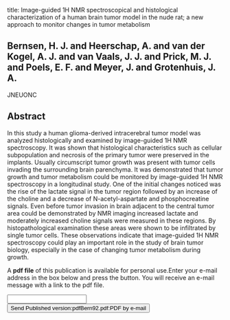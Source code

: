 title: Image-guided 1H NMR spectroscopical and histological characterization of a human brain tumor model in the nude rat; a new approach to monitor changes in tumor metabolism

## Bernsen, H. J. and Heerschap, A. and van der Kogel, A. J. and van Vaals, J. J. and Prick, M. J. and Poels, E. F. and Meyer, J. and Grotenhuis, J. A.
JNEUONC


## Abstract
In this study a human glioma-derived intracerebral tumor model was analyzed histologically and examined by image-guided 1H NMR spectroscopy. It was shown that histological characteristics such as cellular subpopulation and necrosis of the primary tumor were preserved in the implants. Usually circumscript tumor growth was present with tumor cells invading the surrounding brain parenchyma. It was demonstrated that tumor growth and tumor metabolism could be monitored by image-guided 1H NMR spectroscopy in a longitudinal study. One of the initial changes noticed was the rise of the lactate signal in the tumor region followed by an increase of the choline and a decrease of N-acetyl-aspartate and phosphocreatine signals. Even before tumor invasion in brain adjacent to the central tumor area could be demonstrated by NMR imaging increased lactate and moderately increased choline signals were measured in these regions. By histopathological examination these areas were shown to be infiltrated by single tumor cells. These observations indicate that image-guided 1H NMR spectroscopy could play an important role in the study of brain tumor biology, especially in the case of changing tumor metabolism during growth.

A <b>pdf file</b> of this publication is available for personal use.Enter your e-mail address in the box below and press the button. You will receive an e-mail message with a link to the pdf file.
<form action="sender.php">  <input type="text" name="email">  <input type="submit" value="Send Published version:pdfBern92.pdf:PDF by e-mail"></form>